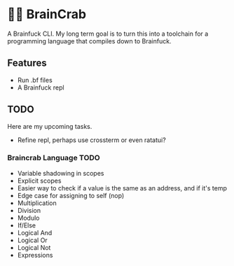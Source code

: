 # 🧠🦀 BrainCrab
A Brainfuck CLI. My long term goal is to turn this into a toolchain for a programming language that compiles down to Brainfuck.

## Features
- Run .bf files
- A Brainfuck repl

## TODO
Here are my upcoming tasks.
- Refine repl, perhaps use crossterm or even ratatui?

### Braincrab Language TODO
- Variable shadowing in scopes
- Explicit scopes
- Easier way to check if a value is the same as an address, and if it's temp
- Edge case for assigning to self (nop)
- Multiplication
- Division
- Modulo
- If/Else
- Logical And
- Logical Or
- Logical Not
- Expressions